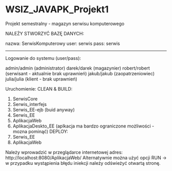 # WSIZ_JAVAPK_Projekt1
Projekt semestralny - magazyn serwisu komputerowego

NALEŻY STWORZYĆ BAZĘ DANYCH:


nazwa: SerwisKomputerowy
user: serwis
pass: serwis

***************************************************************
Logowanie do systemu (user/pass):

admin/admin (administrator)
darek/darek (magazynier)
robert/robert (serwisant - aktualnie brak uprawnień)
jakub/jakub (zaopatrzeniowiec)
julia/julia (klient - brak uprawnień)

Uruchomienie:
CLEAN & BUILD:
1) SerwisCore
2) Serwis_interfejs
3) Serwis_EE-ejb (buid anyway)
4) Serwis_EE
5) AplikacjaWeb
6) AplikacjaDeskto_EE (aplkacja ma bardzo ograniczone możliwości - mozna pominąć)
DEPLOY:
1) Serwis_EE
2) AplikacjaWeb

Należy wprowadzić w przeglądarce internetowej adres:
http://localhost:8080/AplikacjaWeb/
Alternatywnie można użyć opcji RUN -> w przypadku wystąpienia błędu iniekcji należy odświeżyć otwartą stronę.

